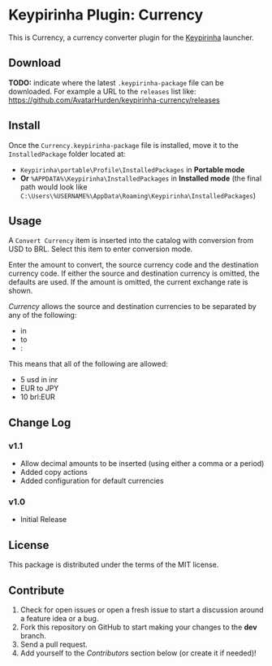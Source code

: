 # Keypirinha Plugin: Currency

This is Currency, a currency converter plugin for the
[Keypirinha](http://keypirinha.com) launcher.

## Download

**TODO:** indicate where the latest `.keypirinha-package` file can be
downloaded. For example a URL to the `releases` list like:
https://github.com/AvatarHurden/keypirinha-currency/releases


## Install

Once the `Currency.keypirinha-package` file is installed,
move it to the `InstalledPackage` folder located at:

* `Keypirinha\portable\Profile\InstalledPackages` in **Portable mode**
* **Or** `%APPDATA%\Keypirinha\InstalledPackages` in **Installed mode** (the
  final path would look like
  `C:\Users\%USERNAME%\AppData\Roaming\Keypirinha\InstalledPackages`)


## Usage

A ```Convert Currency``` item is inserted into the catalog with conversion from USD to BRL.
Select this item to enter conversion mode.

Enter the amount to convert, the source currency code and the destination currency code.
If either the source and destination currency is omitted, the defaults are used.
If the amount is omitted, the current exchange rate is shown.

*Currency* allows the source and destination currencies to be separated by any of the following:
 - in
 - to
 - :

This means that all of the following are allowed:

- 5 usd in inr
- EUR to JPY
- 10 brl:EUR

## Change Log

### v1.1

* Allow decimal amounts to be inserted (using either a comma or a period)
* Added copy actions
* Added configuration for default currencies

### v1.0

* Initial Release


## License

This package is distributed under the terms of the MIT license.

## Contribute

1. Check for open issues or open a fresh issue to start a discussion around a
   feature idea or a bug.
2. Fork this repository on GitHub to start making your changes to the **dev**
   branch.
3. Send a pull request.
4. Add yourself to the *Contributors* section below (or create it if needed)!
